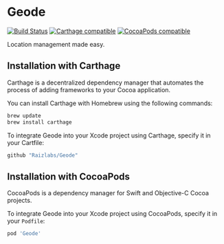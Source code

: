 # Geode
[![Build Status](https://travis-ci.org/raizlabs/geode.svg)](https://travis-ci.org/raizlabs/geode)
[![Carthage compatible](https://img.shields.io/badge/Carthage-compatible-4BC51D.svg?style=flat)](https://github.com/Carthage/Carthage)
[![CocoaPods compatible](https://img.shields.io/cocoapods/v/Geode.svg)](https://github.com/CocoaPods/CocoaPods)

Location management made easy.

## Installation with Carthage

Carthage is a decentralized dependency manager that automates the process of adding frameworks to your Cocoa application.

You can install Carthage with Homebrew using the following commands:

```sh
brew update
brew install carthage
```

To integrate Geode into your Xcode project using Carthage, specify it in your Cartfile:

```ruby
github "Raizlabs/Geode"
```

## Installation with CocoaPods

CocoaPods is a dependency manager for Swift and Objective-C Cocoa projects.

To integrate Geode into your Xcode project using CocoaPods, specify it in your `Podfile`:

```ruby
pod 'Geode'
```
